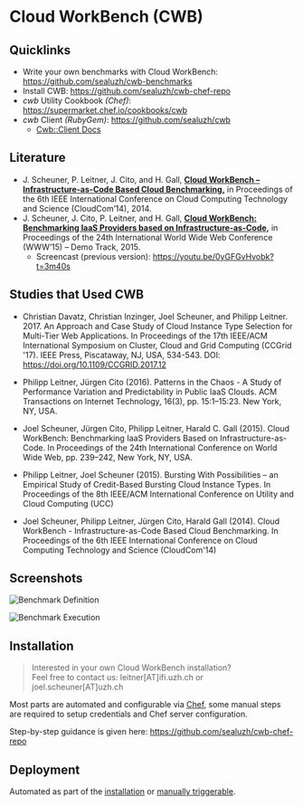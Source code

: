 # Cloud WorkBench (CWB)

## Quicklinks

* Write your own benchmarks with Cloud WorkBench: https://github.com/sealuzh/cwb-benchmarks
* Install CWB: https://github.com/sealuzh/cwb-chef-repo
* *cwb* Utility Cookbook *(Chef)*: https://supermarket.chef.io/cookbooks/cwb
* *cwb* Client *(RubyGem)*: https://github.com/sealuzh/cwb
    * [Cwb::Client Docs](http://www.rubydoc.info/gems/cwb/Cwb/Client)

## Literature

* J. Scheuner, P. Leitner, J. Cito, and H. Gall, [**Cloud WorkBench – Infrastructure-as-Code Based Cloud Benchmarking,**](http://arxiv.org/pdf/1408.4565v1.pdf) in Proceedings of the 6th IEEE International Conference on Cloud Computing Technology and Science (CloudCom’14), 2014.
* J. Scheuner, J. Cito, P. Leitner, and H. Gall, [**Cloud WorkBench: Benchmarking IaaS Providers based on Infrastructure-as-Code,**](http://wp.ifi.uzh.ch/preprints/demo10-scheunerATS.pdf) in Proceedings of the 24th International World Wide Web Conference (WWW’15) – Demo Track, 2015.
  * Screencast (previous version): https://youtu.be/0yGFGvHvobk?t=3m40s

## Studies that Used CWB

* Christian Davatz, Christian Inzinger, Joel Scheuner, and Philipp Leitner. 2017. An Approach and Case Study of Cloud Instance Type Selection for Multi-Tier Web Applications. In Proceedings of the 17th IEEE/ACM International Symposium on Cluster, Cloud and Grid Computing (CCGrid '17). IEEE Press, Piscataway, NJ, USA, 534-543. DOI: https://doi.org/10.1109/CCGRID.2017.12

* Philipp Leitner, Jürgen Cito (2016). Patterns in the Chaos - A Study of Performance Variation and Predictability in Public IaaS Clouds. ACM Transactions on Internet Technology, 16(3), pp. 15:1–15:23. New York, NY, USA.

* Joel Scheuner, Jürgen Cito, Philipp Leitner, Harald C. Gall (2015). Cloud WorkBench: Benchmarking IaaS Providers Based on Infrastructure-as-Code. In Proceedings of the 24th International Conference on World Wide Web, pp. 239–242, New York, NY, USA.

* Philipp Leitner, Joel Scheuner (2015). Bursting With Possibilities – an Empirical Study of Credit-Based Bursting Cloud Instance Types. In Proceedings of the 8th IEEE/ACM International Conference on Utility and Cloud Computing (UCC)

* Joel Scheuner, Philipp Leitner, Jürgen Cito, Harald Gall (2014). Cloud WorkBench - Infrastructure-as-Code Based Cloud Benchmarking. In Proceedings of the 6th IEEE International Conference on Cloud Computing Technology and Science (CloudCom'14)

## Screenshots

![Benchmark Definition](/docs/img/cwb-edit-benchmark.png?raw=true "Edit Benchmark Definition")

![Benchmark Execution](/docs/img/cwb-show-execution.png?raw=true "Show Benchmark Execution")

## Installation

> Interested in your own Cloud WorkBench installation?<br>
> Feel free to contact us: leitner[AT]ifi.uzh.ch or joel.scheuner[AT]uzh.ch

Most parts are automated and configurable via [Chef](https://www.chef.io/),
some manual steps are required to setup credentials and Chef server configuration.

Step-by-step guidance is given here: https://github.com/sealuzh/cwb-chef-repo

## Deployment

Automated as part of the [installation](https://github.com/sealuzh/cwb-chef-repo#installation)
 or [manually triggerable](https://github.com/sealuzh/cwb-chef-repo#deployment).
